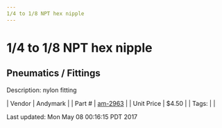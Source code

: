 ```yaml
---
1/4 to 1/8 NPT hex nipple
---
```

# 1/4 to 1/8 NPT hex nipple
## Pneumatics / Fittings
Description: 	nylon fitting 

| Vendor | Andymark | 
| Part # | [am-2963](http://www.andymark.com/product-p/am-2963.htm) | 
| Unit Price | $4.50 | 
| Tags: |  | 

Last updated: Mon May 08 00:16:15 PDT 2017